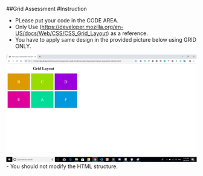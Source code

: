   ##Grid Assessment
  #Instruction

  - PLease put your code in the CODE AREA.
  - Only Use (https://developer.mozilla.org/en-US/docs/Web/CSS/CSS_Grid_Layout) as a reference.</li>
  - You have to apply same design in the provided picture below using GRID ONLY.

  ![Exercise1](img/grid-layout.png) - You should not modify the HTML structure.
     